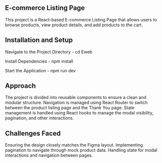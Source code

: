 ## E-commerce Listing Page
This project is a React-based E-commerce Listing Page that allows users to browse products, view product details, and add products to the cart.

## Installation and Setup
  Navigate to the Project Directory - cd Eweb

  Install Dependencies - npm install

  Start the Application - npm run dev

## Approach
The project is divided into reusable components to ensure a clean and modular structure.
Navigation is managed using React Router to switch between the product listing page and the Thank You page.
State management is handled using React hooks to manage the modal visibility, pagination, and other interactions.
## Challenges Faced
Ensuring the design closely matches the Figma layout.
Implementing pagination to navigate through mock product data.
Handling state for modal interactions and navigation between pages.
